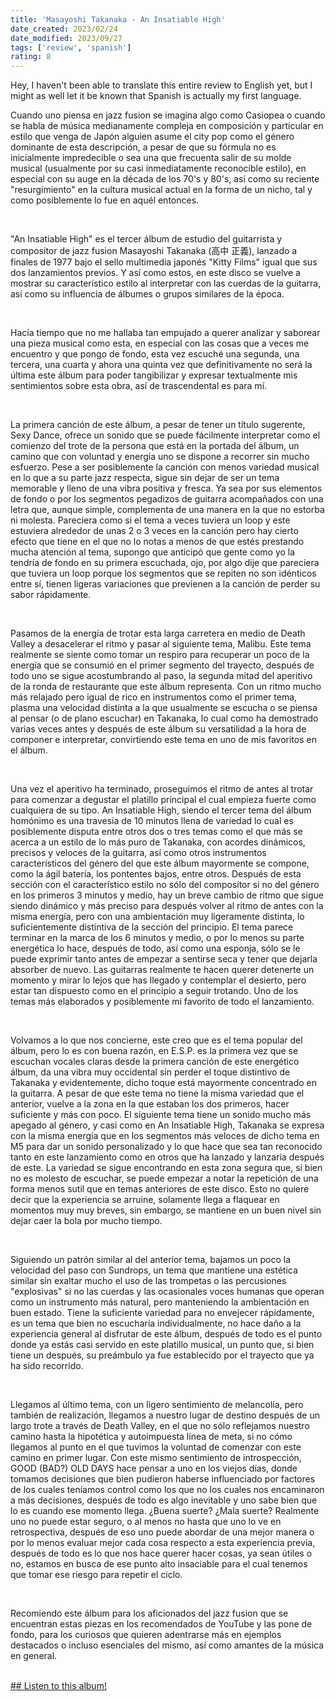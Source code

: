 ```yaml
---
title: 'Masayoshi Takanaka - An Insatiable High'
date_created: 2023/02/24
date_modified: 2023/09/27
tags: ['review', 'spanish']
rating: 8
---
```


<script>
    import Callout from '$lib/components/Callout.svelte'
</script>

<Callout level="info">
Hey, I haven't been able to translate this entire review to English yet, but I might as well let it be known that Spanish is actually my first language.
</Callout>

<br>

Cuando uno piensa en jazz fusion se imagina algo como Casiopea o cuando se habla de música medianamente compleja en composición y particular en estilo que venga de Japón alguien asume el city pop como el género dominante de esta descripción, a pesar de que su fórmula no es inicialmente impredecible o sea una que frecuenta salir de su molde musical (usualmente por su casi inmediatamente reconocible estilo), en especial con su auge en la década de los 70's y 80's, así como su reciente "resurgimiento" en la cultura musical actual en la forma de un nicho, tal y como posiblemente lo fue en aquél entonces.

<br>

"An Insatiable High" es el tercer álbum de estudio del guitarrista y compositor de jazz fusion Masayoshi Takanaka (高中 正義), lanzado a finales de 1977 bajo el sello multimedia japonés "Kitty Films" igual que sus dos lanzamientos previos. Y así como estos, en este disco se vuelve a mostrar su característico estilo al interpretar con las cuerdas de la guitarra, así como su influencia de álbumes o grupos similares de la época.

<br>

Hacía tiempo que no me hallaba tan empujado a querer analizar y saborear una pieza musical como esta, en especial con las cosas que a veces me encuentro y que pongo de fondo, esta vez escuché una segunda, una tercera, una cuarta y ahora una quinta vez que definitivamente no será la última este álbum para poder tangibilizar y expresar textualmente mis sentimientos sobre esta obra, así de trascendental es para mí.

<br>

La primera canción de este álbum, a pesar de tener un título sugerente, Sexy Dance, ofrece un sonido que se puede fácilmente interpretar como el comienzo del trote de la persona que está en la portada del álbum, un camino que con voluntad y energía uno se dispone a recorrer sin mucho esfuerzo. Pese a ser posiblemente la canción con menos variedad musical en lo que a su parte jazz respecta, sigue sin dejar de ser un tema memorable y lleno de una vibra positiva y fresca. Ya sea por sus elementos de fondo o por los segmentos pegadizos de guitarra acompañados con una letra que, aunque simple, complementa de una manera en la que no estorba ni molesta. Pareciera como si el tema a veces tuviera un loop y este estuviera alrededor de unas 2 o 3 veces en la canción pero hay cierto efecto que tiene en el que no lo notas a menos de que estés prestando mucha atención al tema, supongo que anticipó que gente como yo la tendría de fondo en su primera escuchada, ojo, por algo dije que pareciera que tuviera un loop porque los segmentos que se repiten no son idénticos entre sí, tienen ligeras variaciones que previenen a la canción de perder su sabor rápidamente.

<br>

Pasamos de la energía de trotar esta larga carretera en medio de Death Valley a desacelerar el ritmo y pasar al siguiente tema, Malibu. Este tema realmente se siente como tomar un respiro para recuperar un poco de la energía que se consumió en el primer segmento del trayecto, después de todo uno se sigue acostumbrando al paso, la segunda mitad del aperitivo de la ronda de restaurante que este álbum representa. Con un ritmo mucho más relajado pero igual de rico en instrumentos como el primer tema, plasma una velocidad distinta a la que usualmente se escucha o se piensa al pensar (o de plano escuchar) en Takanaka, lo cual como ha demostrado varias veces antes y después de este álbum su versatilidad a la hora de componer e interpretar, convirtiendo este tema en uno de mis favoritos en el álbum.

<br>

Una vez el aperitivo ha terminado, proseguimos el ritmo de antes al trotar para comenzar a degustar el platillo principal el cual empieza fuerte como cualquiera de su tipo. An Insatiable High, siendo el tercer tema del álbum homónimo es una travesía de 10 minutos llena de variedad lo cual es posiblemente disputa entre otros dos o tres temas como el que más se acerca a un estilo de lo más puro de Takanaka, con acordes dinámicos, precisos y veloces de la guitarra, así como otros instrumentos característicos del género del que este álbum mayormente se compone, como la ágil batería, los pontentes bajos, entre otros. Después de esta sección con el característico estilo no sólo del compositor si no del género en los primeros 3 minutos y medio, hay un breve cambio de ritmo que sigue siendo dinámico y más preciso para después volver al ritmo de antes con la misma energía, pero con una ambientación muy ligeramente distinta, lo suficientemente distintiva de la sección del principio. El tema parece terminar en la marca de los 6 minutos y medio, o por lo menos su parte energética lo hace, después de todo, así como una esponja, sólo se le puede exprimir tanto antes de empezar a sentirse seca y tener que dejarla absorber de nuevo. Las guitarras realmente te hacen querer detenerte un momento y mirar lo lejos que has llegado y contemplar el desierto, pero estar tan dispuesto como en el principio a seguir trotando. Uno de los temas más elaborados y posiblemente mi favorito de todo el lanzamiento.

<br>

Volvamos a lo que nos concierne, este creo que es el tema popular del álbum, pero lo es con buena razón, en E.S.P. es la primera vez que se escuchan vocales claras desde la primera canción de este energético álbum, da una vibra muy occidental sin perder el toque distintivo de Takanaka y evidentemente, dicho toque está mayormente concentrado en la guitarra. A pesar de que este tema no tiene la misma variedad que el anterior, vuelve a la zona en la que estaban los dos primeros, hacer suficiente y más con poco. El siguiente tema tiene un sonido mucho más apegado al género, y casi como en An Insatiable High, Takanaka se expresa con la misma energía que en los segmentos más veloces de dicho tema en M5 para dar un sonido personalizado y lo que hace que sea tan reconocido tanto en este lanzamiento como en otros que ha lanzado y lanzaría después de este. La variedad se sigue encontrando en esta zona segura que, si bien no es molesto de escuchar, se puede empezar a notar la repetición de una forma menos sutil que en temas anteriores de este disco. Esto no quiere decir que la experiencia se arruine, solamente llega a flaquear en momentos muy muy breves, sin embargo, se mantiene en un buen nivel sin dejar caer la bola por mucho tiempo.

<br>

Siguiendo un patrón similar al del anterior tema, bajamos un poco la velocidad del paso con Sundrops, un tema que mantiene una estética similar sin exaltar mucho el uso de las trompetas o las percusiones "explosivas" si no las cuerdas y las ocasionales voces humanas que operan como un instrumento más natural, pero manteniendo la ambientación en buen estado. Tiene la suficiente variedad para no envejecer rápidamente, es un tema que bien no escucharía individualmente, no hace daño a la experiencia general al disfrutar de este álbum, después de todo es el punto donde ya estás casi servido en este platillo musical, un punto que, si bien tiene un después, su preámbulo ya fue establecido por el trayecto que ya ha sido recorrido.

<br>

Llegamos al último tema, con un ligero sentimiento de melancolía, pero también de realización, llegamos a nuestro lugar de destino después de un largo trote a través de Death Valley, en el que no sólo reflejamos nuestro camino hasta la hipotética y autoimpuesta línea de meta, si no cómo llegamos al punto en el que tuvimos la voluntad de comenzar con este camino en primer lugar. Con este mismo sentimiento de introspección, GOOD (BAD?) OLD DAYS hace pensar a uno en los viejos días, donde tomamos decisiones que bien pudieron haberse influenciado por factores de los cuales teníamos control como los que no los cuales nos encaminaron a más decisiones, después de todo es algo inevitable y uno sabe bien que lo es cuando ese momento llega. ¿Buena suerte? ¿Mala suerte? Realmente uno no puede estar seguro, o al menos no hasta que uno lo ve en retrospectiva, después de eso uno puede abordar de una mejor manera o por lo menos evaluar mejor cada cosa respecto a esta experiencia previa, después de todo es lo que nos hace querer hacer cosas, ya sean útiles o no, estamos en busca de ese punto alto insaciable para el cual tenemos que tomar ese riesgo para repetir el ciclo.

<br>

Recomiendo este álbum para los aficionados del jazz fusion que se encuentran estas piezas en los recomendados de YouTube y las pone de fondo, para los curiosos que quieren adentrarse más en ejemplos destacados o incluso esenciales del mismo, así como amantes de la música en general.

<br>

<a href="https://www.youtube.com/playlist?list=OLAK5uy_kozn9GOpWYc9fm42BKHl9TYYA2ENlgQiY" target="_blank">
    ## Listen to this album!
</a>
